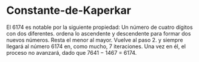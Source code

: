 # Constante-de-Kaperkar
El 6174 es notable por la siguiente propiedad:  Un número de cuatro dígitos con dos diferentes. ordena lo ascendente y descendente para formar dos nuevos números. Resta el menor al mayor. Vuelve al paso 2.  y siempre llegará al número 6174 en, como mucho, 7 iteraciones. Una vez en él, el proceso no avanzará, dado que 7641 − 1467 = 6174.
